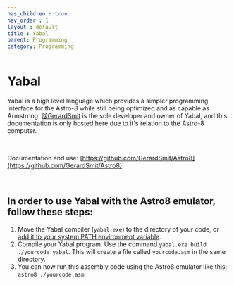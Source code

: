 ```yaml
---
has_children : true
nav_order : 1
layout : default
title : Yabal
parent: Programming
category: Programming
---
```


# Yabal

Yabal is a high level language which provides a simpler programming interface for the Astro-8 while still being optimized and as capable as Armstrong. [@GerardSmit](https://github.com/GerardSmit) is the sole developer and owner of Yabal, and this documentation is only hosted here due to it's relation to the Astro-8 computer.

<br>

Documentation and use: [https://github.com/GerardSmit/Astro8](https://github.com/GerardSmit/Astro8)

<br>

## In order to use Yabal with the Astro8 emulator, follow these steps:

1. Move the Yabal compiler (`yabal.exe`) to the directory of your code, or [add it to your system PATH environment variable](https://www.architectryan.com/2018/03/17/add-to-the-path-on-windows-10/).
2. Compile your Yabal program. Use the command `yabal.exe build ./yourcode.yabal`. This will create a file called `yourcode.asm` in the same directory.
3. You can now run this assembly code using the Astro8 emulator like this: `astro8 ./yourcode.asm`


<!----------------------------------------------------------------------------->

[Commands]: Commands


<!---------------------------------[ Buttons ]--------------------------------->

[Button Commands]: https://img.shields.io/badge/Commands-0288D1?style=flat-square&logoColor=white&logo=Betfair
